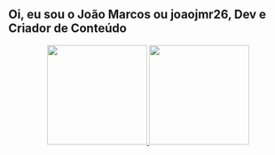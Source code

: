 ## Oi, eu sou o João Marcos ou joaojmr26, Dev e Criador de Conteúdo

<div align="center">
  <a href="https://github.com/onedark ">
  <img height="180em" src="https://github-readme-stats.vercel.app/api?username=joaojmr26&show_icons=true&theme=dracula&include_all_commits=true&count_private=true"/>
  <img height="180em" src="https://github-readme-stats.vercel.app/api/top-langs/?username=joaojmr26&layout=compact&langs_count=7&theme=dracula"/>
</div>
